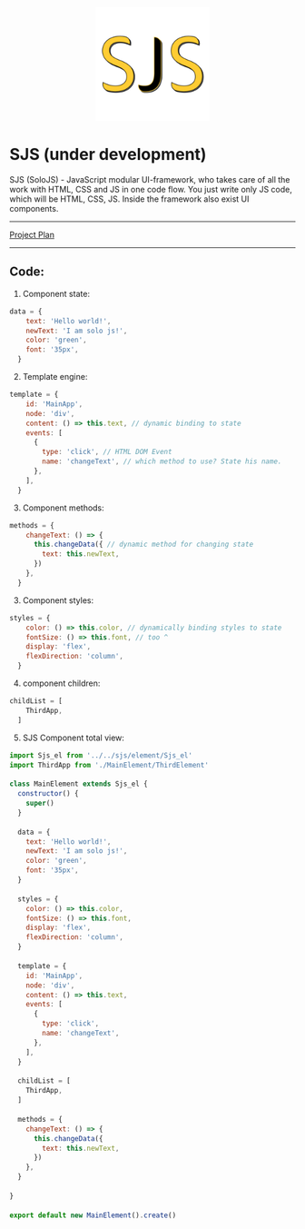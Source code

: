 

<p align="center"><img width="200" src="https://github.com/RayVector/SoloJS/blob/master/SoloJS Logo.png"></p>

# SJS (under development)

SJS (SoloJS) - JavaScript modular UI-framework, who takes care of all the work with HTML, CSS and JS in one code flow. 
You just write only JS code, which will be HTML, CSS, JS. Inside the framework also exist UI components.
___

<a href="https://github.com/users/RayVector/projects/1?add_cards_query=is%3Aopen">Project Plan</a>

___

## Code:

1) Component state:
```javascript
data = {
    text: 'Hello world!',
    newText: 'I am solo js!',
    color: 'green',
    font: '35px',
  }
```

2) Template engine:
```javascript
template = {
    id: 'MainApp',
    node: 'div',
    content: () => this.text, // dynamic binding to state
    events: [
      {
        type: 'click', // HTML DOM Event
        name: 'changeText', // which method to use? State his name.
      },
    ],
  }
```


3) Component methods:
```javascript
methods = {
    changeText: () => {
      this.changeData({ // dynamic method for changing state
        text: this.newText,
      })
    },
  }
```

3) Component styles:
```javascript
styles = {
    color: () => this.color, // dynamically binding styles to state
    fontSize: () => this.font, // too ^
    display: 'flex',
    flexDirection: 'column',
  }
```

4) component children:
```javascript
childList = [
    ThirdApp,
  ]

```

5) SJS Component total view:

```javascript
import Sjs_el from '../../sjs/element/Sjs_el'
import ThirdApp from './MainElement/ThirdElement'

class MainElement extends Sjs_el {
  constructor() {
    super()
  }

  data = {
    text: 'Hello world!',
    newText: 'I am solo js!',
    color: 'green',
    font: '35px',
  }

  styles = {
    color: () => this.color,
    fontSize: () => this.font,
    display: 'flex',
    flexDirection: 'column',
  }

  template = {
    id: 'MainApp',
    node: 'div',
    content: () => this.text,
    events: [
      {
        type: 'click',
        name: 'changeText',
      },
    ],
  }

  childList = [
    ThirdApp,
  ]

  methods = {
    changeText: () => {
      this.changeData({
        text: this.newText,
      })
    },
  }

}

export default new MainElement().create()
```
